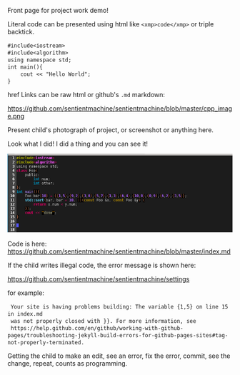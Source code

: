 
Front page for project work demo!

Literal code can be presented using html like `<xmp>code</xmp>` or triple backtick.



```
#include<iostream>
#include<algorithm>
using namespace std;
int main(){
    cout << "Hello World";
}
```

href Links can be raw html or github's `.md` markdown:

<a href="https://github.com/sentientmachine/sentientmachine/blob/master/cpp_image.png">https://github.com/sentientmachine/sentientmachine/blob/master/cpp_image.png</a>

Present child's photograph of project, or screenshot or anything here.  

Look what I did!  I did a thing and you can see it!

![Alt text](./cpp_image.png?raw=true "user mouse-hover text ")


Code is here: <a href="https://github.com/sentientmachine/sentientmachine/blob/master/index.md">https://github.com/sentientmachine/sentientmachine/blob/master/index.md</a>


If the child writes illegal code, the error message is shown here:

https://github.com/sentientmachine/sentientmachine/settings

for example: 

     Your site is having problems building: The variable {1,5} on line 15 in index.md 
     was not properly closed with }}. For more information, see 
     https://help.github.com/en/github/working-with-github-pages/troubleshooting-jekyll-build-errors-for-github-pages-sites#tag-not-properly-terminated.

Getting the child to make an edit, see an error, fix the error, commit, see the change, repeat, counts as programming.
